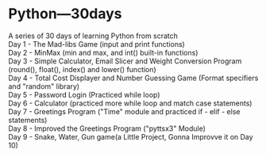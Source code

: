 # Python—30days
A series of 30 days of learning Python from scratch
<br>
Day 1 - The Mad-libs Game (input and print functions)
<br>
Day 2 - MinMax (min and max, and int() built-in functions)
<br>
Day 3 - Simple Calculator, Email Slicer and Weight Conversion Program (round(), float(), index() and lower() function)
<br>
Day 4 - Total Cost Displayer and Number Guessing Game (Format specifiers and "random" library)
<br>
Day 5 - Password Login (Practiced while loop)
<br>
Day 6 - Calculator (practiced more while loop and match case statements)
<br>
Day 7 - Greetings Program ("Time" module and practiced if - elif - else statements)
<br>
Day 8 - Improved the Greetings Program ("pyttsx3" Module)
<br>
Day 9 - Snake, Water, Gun game(a Little Project, Gonna Improvve it on Day 10)